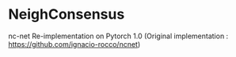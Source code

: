 # NeighConsensus
nc-net Re-implementation on Pytorch 1.0 (Original implementation : https://github.com/ignacio-rocco/ncnet)
